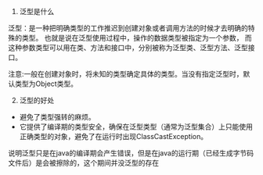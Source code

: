 1) 泛型是什么

泛型：是一种把明确类型的工作推迟到创建对象或者调用方法的时候才去明确的特殊的类型。
也就是说在泛型使用过程中，操作的数据类型被指定为一个参数，
而这种参数类型可以用在类、方法和接口中，分别被称为泛型类、泛型方法、泛型接口。

注意:一般在创建对象时，将未知的类型确定具体的类型。当没有指定泛型时，默认类型为Object类型。

2) 泛型的好处
- 避免了类型强转的麻烦。
- 它提供了编译期的类型安全，确保在泛型类型（通常为泛型集合）上只能使用正确类型的对象，避免了在运行时出现ClassCastException。

说明泛型只是在java的编译期会产生错误，但是在java的运行期（已经生成字节码文件后）是会被擦除的，这个期间并没泛型的存在